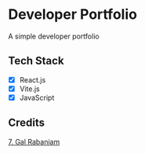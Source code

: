 # Developer Portfolio
A simple developer portfolio

## Tech Stack
- [x] React.js
- [x] Vite.js
- [x] JavaScript

## Credits
[7. Gal Rabaniam](https://webflow.com/blog/personal-website-examples)
